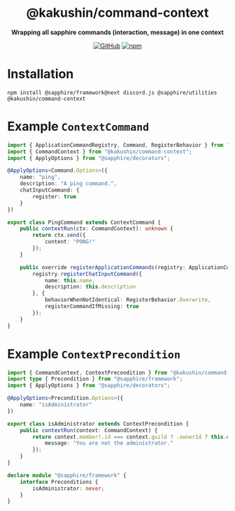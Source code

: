 <div align="center">

# @kakushin/command-context

**Wrapping all sapphire commands (interaction, message) in one context**

[![GitHub](https://img.shields.io/npm/l/@kakushindev/command-context)](https://github.com/kakushindev/sapphire-plugins/blob/main/packages/command-context/LICENSE)
[![npm](https://img.shields.io/npm/v/@kakushin/command-context?color=crimson&logo=npm&style=flat-square)](https://www.npmjs.com/package/@kakushin/command-context)

</div>

# Installation 
```
npm install @sapphire/framework@next discord.js @sapphire/utilities @kakushin/command-context
```

# Example `ContextCommand`
```ts
import { ApplicationCommandRegistry, Command, RegisterBehavior } from "@sapphire/framework";
import { CommandContext } from "@kakushin/command-context";
import { ApplyOptions } from "@sapphire/decorators";

@ApplyOptions<Command.Options>({
    name: "ping",
    description: "A ping command.",
    chatInputCommand: {
        register: true
    }
})

export class PingCommand extends ContextCommand {
    public contextRun(ctx: CommandContext): unknown {
        return ctx.send({
            content: "PONG!"
        });
    }

    public override registerApplicationCommands(registry: ApplicationCommandRegistry): void {
        registry.registerChatInputCommand({
            name: this.name,
            description: this.description
        }, {
            behaviorWhenNotIdentical: RegisterBehavior.Overwrite,
            registerCommandIfMissing: true
        });
    }
}
```

# Example `ContextPrecondition`
```ts
import { CommandContext, ContextPrecondition } from "@kakushin/command-context";
import type { Precondition } from "@sapphire/framework";
import { ApplyOptions } from "@sapphire/decorators";

@ApplyOptions<Precondition.Options>({
    name: "isAdministrator"
})

export class isAdministrator extends ContextPrecondition {
    public contextRun(context: CommandContext) {
        return context.member!.id === context.guild ? .ownerId ? this.ok() : this.error({
            message: "You are not the administrator."
        });
    }
}

declare module "@sapphire/framework" {
    interface Preconditions {
        isAdministrator: never;
    }
}
```
